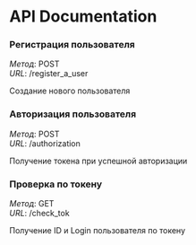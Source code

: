 # API Documentation

###  Регистрация пользователя
*Метод*: POST  
*URL*: /register_a_user

Создание нового пользователя

###  Авторизация пользователя
*Метод*: POST  
*URL*: /authorization

Получение токена при успешной авторизации

###  Проверка по токену
*Метод*: GET  
*URL*: /check_tok

Получение ID и Login пользователя по токену